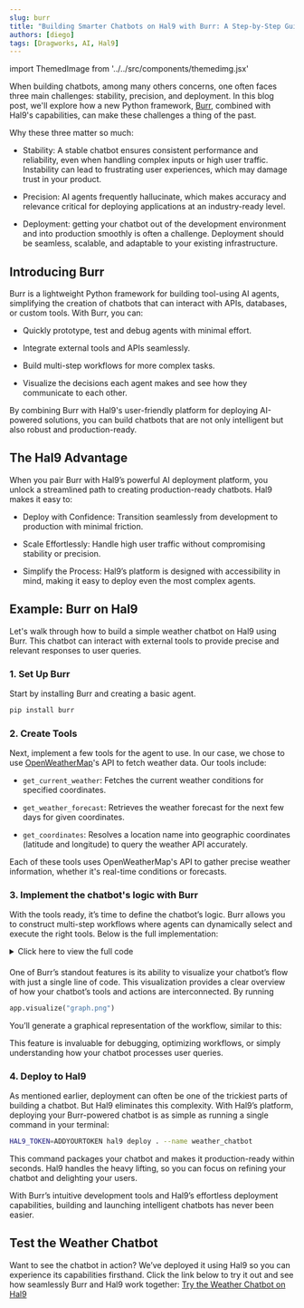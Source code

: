 ```yaml
---
slug: burr
title: "Building Smarter Chatbots on Hal9 with Burr: A Step-by-Step Guide" 
authors: [diego]
tags: [Dragworks, AI, Hal9]
---
```


import ThemedImage from '../../src/components/themedimg.jsx'

When building chatbots, among many others concerns, one often faces three main challenges: stability, precision, and deployment. In this blog post, we'll explore how a new Python framework, [Burr](https://burr.dagworks.io/), combined with Hal9's capabilities, can make these challenges a thing of the past.

Why these three matter so much:
- Stability: A stable chatbot ensures consistent performance and reliability, even when handling complex inputs or high user traffic. Instability can lead to frustrating user experiences, which may damage trust in your product.

- Precision: AI agents frequently hallucinate, which makes accuracy and relevance critical for deploying applications at an industry-ready level.

- Deployment: getting your chatbot out of the development environment and into production smoothly is often a challenge. Deployment should be seamless, scalable, and adaptable to your existing infrastructure.

## Introducing Burr
Burr is a lightweight Python framework for building tool-using AI agents, simplifying the creation of chatbots that can interact with APIs, databases, or custom tools. With Burr, you can:
- Quickly prototype, test and debug agents with minimal effort.

- Integrate external tools and APIs seamlessly.

- Build multi-step workflows for more complex tasks.

- Visualize the decisions each agent makes and see how they communicate to each other.

By combining Burr with Hal9's user-friendly platform for deploying AI-powered solutions, you can build chatbots that are not only intelligent but also robust and production-ready.

## The Hal9 Advantage
When you pair Burr with Hal9’s powerful AI deployment platform, you unlock a streamlined path to creating production-ready chatbots. Hal9 makes it easy to:

- Deploy with Confidence: Transition seamlessly from development to production with minimal friction.

- Scale Effortlessly: Handle high user traffic without compromising stability or precision.

- Simplify the Process: Hal9’s platform is designed with accessibility in mind, making it easy to deploy even the most complex agents.


## Example: Burr on Hal9

Let's walk through how to build a simple weather chatbot on Hal9 using Burr. This chatbot can interact with external tools to provide precise and relevant responses to user queries.

### 1. Set Up Burr

Start by installing Burr and creating a basic agent.

```bash 
pip install burr
``` 

### 2. Create Tools
Next, implement a few tools for the agent to use. In our case, we chose to use [OpenWeatherMap](https://openweathermap.org/api)'s API to fetch weather data. Our tools include:
- `get_current_weather`: Fetches the current weather conditions for specified coordinates.

- `get_weather_forecast`: Retrieves the weather forecast for the next few days for given coordinates.

- `get_coordinates`: Resolves a location name into geographic coordinates (latitude and longitude) to query the weather API accurately.

Each of these tools uses OpenWeatherMap's API to gather precise weather information, whether it's real-time conditions or forecasts.

### 3. Implement the chatbot's logic with Burr
With the tools ready, it’s time to define the chatbot’s logic. Burr allows you to construct multi-step workflows where agents can dynamically select and execute the right tools. Below is the full implementation:

<details>
<summary>Click here to view the full code</summary>

```python
import hal9 as h9
import json
from openai import OpenAI

from burr.core import ApplicationBuilder, State, default, expr
from burr.core.action import action

## Import user-defined API functions for the agents to use
from weather_utils import *

client = OpenAI(
    base_url="https://api.hal9.com/proxy/server=https://api.openai.com/v1/",
    api_key = "h9" 
)

## Burr actions are encapsulated, stateless operations triggered by state 
## transitions, defined to interact with workflows, models, or external APIs.
@action(reads = [], writes = ['messages'])
def user_input(state: State) -> State:
    prompt = input()
    message = {
        'role': 'user',
        'content': prompt
    }

    return state.update(prompt = prompt).append(messages = message)

@action(reads = ['messages'], writes = ['response'])
def orchestrator(state: State):
    system_prompt = (
        "You are a helpful agent."
        "You work for an app specialized in giving meteorological information to users."
        "Your task is to decide if the last users query needs to be answered using the weather API."
        "If so, your reply should only be 'API'. If not, you can reply freely to the user."
    )
    message = {'role': 'system', 'content': system_prompt}
    
    response = client.chat.completions.create(
        messages = [message] + state['messages'],
        model = 'gpt-3.5-turbo'
    ).choices[0].message.content
    
    return state.update(response = response)

@action(reads = ['messages', 'prompt'], writes = ['location', 'request_type', 'count'])
def interpret_prompt(state: State) -> State:
    system_prompt = (
        "You are a geography expert." 
        "Your task is to find the specific location from where the user is requesting weather data.")

    ## More left out (big system prompt and response format) for brevity ...
    
    response = client.chat.completions.create(
        model = 'gpt-4o-2024-08-06',
        messages = state['messages'] + messages,
        response_format = response_format
    ).choices[0].message.content

    return state.update(**json.loads(response))

@action(reads = [], writes = ['prompt'])
def ask_location(state: State) -> State:
    reply = 'The location is unclear, please try again with a different prompt.'
    print(reply)

    new_state = state.append(messages = {'role': 'assistant', 'content': reply})
    h9.save('messages', new_state['messages'], hidden = True)

    return new_state

@action(reads = ["location"], writes = ['lat', 'lon'])
def coordinates(state: State) -> State:
    info = get_coordinates(state["location"])[0]
    return state.update(lat = info['lat'],  lon = info['lon'])

@action(reads = ["lat", "lon"], writes = ["weather_result"])
def current_weather(state: State) -> State:
    info = get_current_weather(state["lat"], state["lon"])
    return state.update(weather_result = info)

@action(reads = ["lat", "lon", "count"], writes = ["weather_result"])
def weather_forecast(state: State) -> State:
    info = get_weather_forecast(state["lat"], state["lon"], cnt = state["count"])
    return state.update(weather_result = info)

@action(reads = ["prompt", "weather_result"], writes = ["messages"])
def interpret_result(state: State) -> State:
    result = json.dumps(state["weather_result"], indent = 2)
    system_prompt = (
        "You are an expert meteorologist."
        "Your task is to interpret the asistants weather response and reply the requested information to the user."
    )
    messages = [
        {'role': 'system', 'content': system_prompt},
        {'role': 'user', 'content': state['prompt']},
        {'role': 'assistant', 'content': result}
    ]

    response = client.chat.completions.create(
        model = 'gpt-3.5-turbo',
        messages = messages
    ).choices[0].message.content

    new_state = state.update(response = response).append(messages = {'role':'assistant', 'content': response})    
    h9.save('messages', new_state['messages'], hidden = True)

    return new_state

@action(reads=['response'], writes = [])
def reply(state: State) -> State: 
    print(state['response'])

    return state

## Now create the app. A simple as adding all actions, 
## and defining how they are related to each other!
app = (
    ApplicationBuilder()
    .with_actions(
        user_input,
        orchestrator,
        interpret_prompt, 
        ask_location, 
        coordinates, 
        current_weather, 
        weather_forecast,
        interpret_result,
        reply)
    .with_transitions(
        ("user_input", "orchestrator"),
        ("orchestrator", "interpret_prompt", expr("'API' in response")),
        ("orchestrator", "reply"),
        ("interpret_prompt", "ask_location", when(location = 'uncertain')),
        ("interpret_prompt", "coordinates"),
        ("coordinates", "current_weather", when(request_type = 'current')),
        ("coordinates", "weather_forecast"),
        ("current_weather", "interpret_result"),
        ("weather_forecast", "interpret_result"),
        ("interpret_result", "reply"))
    .with_state(
        messages = h9.load('messages', [{'role': 'assistant', 'content': "Hi! 🌤️ I'm your weather assistant. Tell me a location, and I'll share the forecast with you! ⛅"}]))
    .with_entrypoint("user_input")
    .build()
)

app.run(halt_after = ['ask_location', 'reply'])
```
</details> 

####
One of Burr’s standout features is its ability to visualize your chatbot’s flow with just a single line of code. This visualization provides a clear overview of how your chatbot’s tools and actions are interconnected.
By running
```Python   
app.visualize("graph.png")
```
You’ll generate a graphical representation of the workflow, similar to this:
<center> <ThemedImage src="blog-burr-graph" width={300} /> </center>
This feature is invaluable for debugging, optimizing workflows, or simply understanding how your chatbot processes user queries.


### 4. Deploy to Hal9
As mentioned earlier, deployment can often be one of the trickiest parts of building a chatbot. But Hal9 eliminates this complexity. With Hal9’s platform, deploying your Burr-powered chatbot is as simple as running a single command in your terminal:

```bash
HAL9_TOKEN=ADDYOURTOKEN hal9 deploy . --name weather_chatbot
```

This command packages your chatbot and makes it production-ready within seconds. Hal9 handles the heavy lifting, so you can focus on refining your chatbot and delighting your users.

With Burr’s intuitive development tools and Hal9’s effortless deployment capabilities, building and launching intelligent chatbots has never been easier.

## Test the Weather Chatbot
Want to see the chatbot in action? We’ve deployed it using Hal9 so you can experience its capabilities firsthand. Click the link below to try it out and see how seamlessly Burr and Hal9 work together: [Try the Weather Chatbot on Hal9](https://hal9.com/demos/burr_demo)

<center> <a href="https://hal9.com/demos/burr_demo"><ThemedImage src="blog-burr-agent"/></a> </center>

